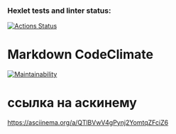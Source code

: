 ### Hexlet tests and linter status:

[![Actions Status](https://github.com/gostyukhin/frontend-project-44/actions/workflows/hexlet-check.yml/badge.svg)](https://github.com/gostyukhin/frontend-project-44/actions)

# Markdown CodeClimate

[![Maintainability](https://api.codeclimate.com/v1/badges/232c0a062de611a160f9/maintainability)](https://codeclimate.com/github/gostyukhin/frontend-project-44/maintainability)

# ссылка на аскинему 

https://asciinema.org/a/QTlBVwV4gPynj2YomtqZFciZ6
